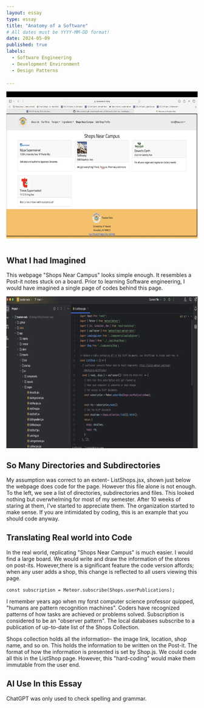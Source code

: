 ```yaml
---
layout: essay
type: essay
title: "Anatomy of a Software"
# All dates must be YYYY-MM-DD format!
date: 2024-05-09
published: true
labels:
  - Software Engineering  
  - Development Environment
  - Design Patterns
    
---
```

<img width="700px" height ="400px" class="rounded float-start pe-4" src="./mywebsite.jpg">





## What I had Imagined 

This webpage "Shops Near Campus" looks simple enough. It resembles a Post-it notes stuck on a board. Prior to learning Software engineering, I would have imagined a single page of codes behind this page. 


<img width="700px" height ="400px" class="rounded float-start pe-4" src="./ListShops.jpg">


## So Many Directories and Subdirectories 

My assumption was correct to an extent- ListShops.jsx, shown just below the webpage does code for the page. However this file alone is not enough. To the left, we see a list of directories, subdirectories and files. This looked nothing but overwhelming for most of my semester. After 10 weeks of staring at them, I've started to appreciate them. The organization started to make sense. If you are intimidated by coding, this is an example that you should code anyway. 

## Translating Real world into Code 

In the real world, replicating "Shops Near Campus" is much easier. I would find a large board.  We would write and draw the information of the stores on post-its. However,there is a significant feature the code version affords; when any user adds a shop, this change is reflected to all users viewing this page. 
  ```
  const subscription = Meteor.subscribe(Shops.userPublications);
  ```
I remember years ago when my forst computer science professor quipped, "humans are pattern recognition machines". Coders have recognized patterns of how tasks are achieved or problems solved. Subscription is considered to be an "observer pattern". The local databases subscribe to a publication of up-to-date list of the Shops Collection. 

Shops collection holds all the information- the image link, location, shop name, and so on. This holds the information to be written on the Post-it. The format of how the information is presented is set by Shop.js.  We could code all this in the ListShop page. However, this "hard-coding" would make them immutable from the user end. 

## AI Use In this Essay

ChatGPT was only used to check spelling and grammar. 
